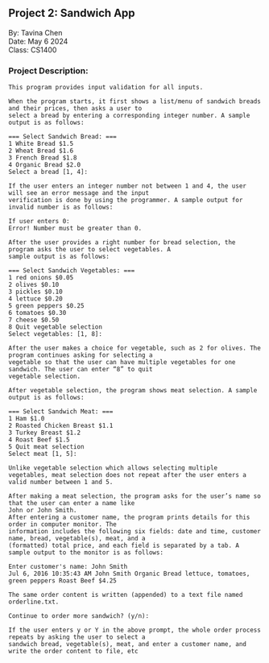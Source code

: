 ## Project 2: Sandwich App
By: Tavina Chen </br>
Date: May 6 2024 </br>
Class: CS1400 </br>

### Project Description:

	This program provides input validation for all inputs.
	
	When the program starts, it first shows a list/menu of sandwich breads and their prices, then asks a user to
	select a bread by entering a corresponding integer number. A sample output is as follows:
	
	=== Select Sandwich Bread: ===
	1 White Bread $1.5
	2 Wheat Bread $1.6
	3 French Bread $1.8
	4 Organic Bread $2.0
	Select a bread [1, 4]:

	If the user enters an integer number not between 1 and 4, the user will see an error message and the input
	verification is done by using the programmer. A sample output for invalid number is as follows:
	
	If user enters 0:
	Error! Number must be greater than 0.
	
	After the user provides a right number for bread selection, the program asks the user to select vegetables. A
	sample output is as follows:
	
	=== Select Sandwich Vegetables: ===
	1 red onions $0.05
	2 olives $0.10
	3 pickles $0.10
	4 lettuce $0.20
	5 green peppers $0.25
	6 tomatoes $0.30
	7 cheese $0.50
	8 Quit vegetable selection
	Select vegetables: [1, 8]:
	
	After the user makes a choice for vegetable, such as 2 for olives. The program continues asking for selecting a
	vegetable so that the user can have multiple vegetables for one sandwich. The user can enter “8” to quit
	vegetable selection.
	
	After vegetable selection, the program shows meat selection. A sample output is as follows:
	
	=== Select Sandwich Meat: ===
	1 Ham $1.0
	2 Roasted Chicken Breast $1.1
	3 Turkey Breast $1.2
	4 Roast Beef $1.5
	5 Quit meat selection
	Select meat [1, 5]:
	
	Unlike vegetable selection which allows selecting multiple
	vegetables, meat selection does not repeat after the user enters a valid number between 1 and 5.
	
	After making a meat selection, the program asks for the user’s name so that the user can enter a name like
	John or John Smith.
	After entering a customer name, the program prints details for this order in computer monitor. The
	information includes the following six fields: date and time, customer name, bread, vegetable(s), meat, and a
	(formatted) total price, and each field is separated by a tab. A sample output to the monitor is as follows:
	
	Enter customer's name: John Smith
	Jul 6, 2016 10:35:43 AM John Smith Organic Bread lettuce, tomatoes, green peppers Roast Beef $4.25
	
	The same order content is written (appended) to a text file named orderline.txt.
	
	Continue to order more sandwich? (y/n):
	
	If the user enters y or Y in the above prompt, the whole order process repeats by asking the user to select a
	sandwich bread, vegetable(s), meat, and enter a customer name, and write the order content to file, etc
